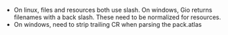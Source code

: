 * On linux, files and resources both use slash. On windows, Gio returns filenames with a back slash. These need to be normalized for resources.
* On windows, need to strip trailing CR when parsing the pack.atlas
